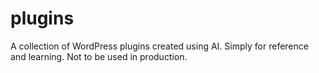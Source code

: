 # plugins
A collection of WordPress plugins created using AI. Simply for reference and learning. Not to be used in production.